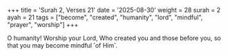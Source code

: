 +++
title = 'Surah 2, Verses 21'
date = '2025-08-30'
weight = 28
surah = 2
ayah = 21
tags = ["become", "created", "humanity", "lord", "mindful", "prayer", "worship"]
+++

O humanity! Worship your Lord, Who created you and those before you, so that you may become mindful ˹of Him˺.